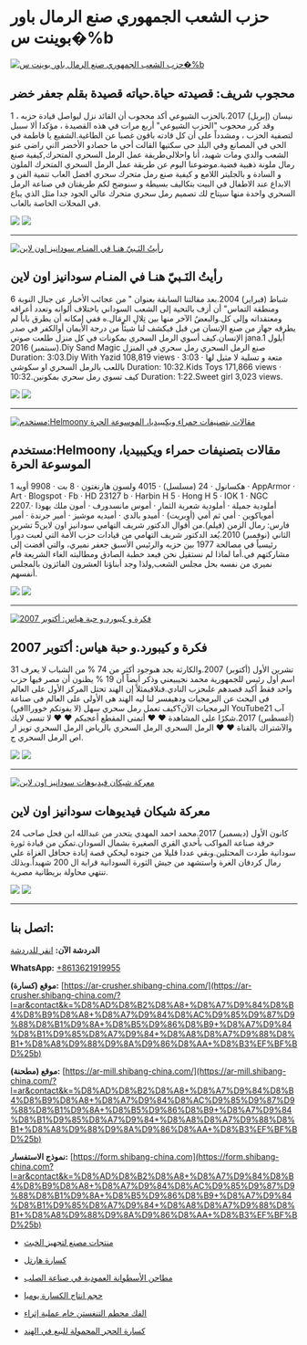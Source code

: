 # حزب الشعب الجمهوري صنع الرمال باور بوينت س�%b

<a href="https://swt.shibang-china.com/?l=ar&img&k=%D8%AD%D8%B2%D8%A8+%D8%A7%D9%84%D8%B4%D8%B9%D8%A8+%D8%A7%D9%84%D8%AC%D9%85%D9%87%D9%88%D8%B1%D9%8A+%D8%B5%D9%86%D8%B9+%D8%A7%D9%84%D8%B1%D9%85%D8%A7%D9%84+%D8%A8%D8%A7%D9%88%D8%B1+%D8%A8%D9%88%D9%8A%D9%86%D8%AA+%D8%B3%EF%BF%BD%25b" target="_blank">![حزب الشعب الجمهوري صنع الرمال باور بوينت س�%b](http://static.shibang-china.com/all-800x300/899.jpg)</a>

## محجوب شريف: قصيدته حياة.حياته قصيدة بقلم جعفر خضر
1 نيسان (إبريل) 2017.بالحزب الشيوعي أكد محجوب أن القائد نزل ليواصل قيادة حزبه ، وقد كرر محجوب &quot;الحزب الشيوعي&quot; أربع مرات في هذه القصيدة ، مؤكدا ألا سبيل لتصفية الحزب ، ومشدداً على أن كل قادته باقون غصبا عن الطاغية.ﺍﻟﺸﻔﻴﻊ ﻳﺎ ﻓﺎﻃﻤﺔ ﻓﻲ ﺍﻟﺤﻰ ﻓﻲ ﺍﻟﻤﺼﺎﻧﻊ ﻭﻓﻲ ﺍﻟﺒﻠﺪ ﺣﻰ سكتيها القالت أحي ﻣﺎ ﺣﺼﺎﺩﻭ ﺍﻷﺧﻀﺮ ﺍﻟني ﺭﺍﺿﻰ ﻋﻨﻮ ﺍﻟﺸﻌﺐ ﻭﺍﻟﺪي ﻭﻣﺎﺕ ﺷﻬﻴﺪ، ﺃﻧﺎ ﻭﺍﺣﻼﻟﻰطريقة عمل الرمل السحري المتحرك,كيفية صنع رمال ملونة ذهبية فضية.موضوعنا اليوم عن طريقة عمل الرمل السحري المتحرك الملون و السادة و بالجليتر اللامع و كيفية صنع رمل متحرك سحري افضل العاب تنمية الفن و الابداع عند الاطفال في البيت بتكاليف بسيطة و سنوضج لكم طريقتان في صناعة الرمل السحري واحدة منها سيتاح لك تصميم رمل سحري متحرك عالي الجود جدا مثل الذي يباع في المحلات الخاصة بالعاب.


<a href="https://whatsapp.shibangsoft.com/WhatsApp.php" target="_blank" title="WhatsApp">![](http://static.shibang-china.com/icon/whatsapp.png)</a> <a href="https://swt.shibang-china.com/?l=ar&icon&k=%D8%AD%D8%B2%D8%A8+%D8%A7%D9%84%D8%B4%D8%B9%D8%A8+%D8%A7%D9%84%D8%AC%D9%85%D9%87%D9%88%D8%B1%D9%8A+%D8%B5%D9%86%D8%B9+%D8%A7%D9%84%D8%B1%D9%85%D8%A7%D9%84+%D8%A8%D8%A7%D9%88%D8%B1+%D8%A8%D9%88%D9%8A%D9%86%D8%AA+%D8%B3%EF%BF%BD%25b" target="_blank">![](http://static.shibang-china.com/icon/chat-ar.png)</a>

---

<a href="https://swt.shibang-china.com/?l=ar&img&k=%D8%AD%D8%B2%D8%A8+%D8%A7%D9%84%D8%B4%D8%B9%D8%A8+%D8%A7%D9%84%D8%AC%D9%85%D9%87%D9%88%D8%B1%D9%8A+%D8%B5%D9%86%D8%B9+%D8%A7%D9%84%D8%B1%D9%85%D8%A7%D9%84+%D8%A8%D8%A7%D9%88%D8%B1+%D8%A8%D9%88%D9%8A%D9%86%D8%AA+%D8%B3%EF%BF%BD%25b" target="_blank">![رأيتُ النَـبيّ هنـا في المنـام سودانيز اون لاين](http://static.shibang-china.com/all-800x300/132.jpg)</a>

## رأيتُ النَـبيّ هنـا في المنـام سودانيز اون لاين
6 شباط (فبراير) 2004.بعد مقالتنا السابقة بعنوان &quot; من عجائب الأخبار عن جبال النوبة ومنطقة التماس&quot; أن أزف بالتحية إلى الشعب السوداني باختلاف ألوانه وتعدد أعراقه ومعتقداته وإلى كل.والبعضُ الآخر منها بين تِلالِ الرِمَال.ه ففي إمكانه أن يطرق باباً لم يطرقه جهاز من صنع الإنسان من قبل فيكشف لنا شيئاً من درجة الأيمان أوالكفر في صدر الإنسان.كيف أسوي الرمل السحري بمكونات في كل منزل طلعت صوتي jana.1 أيلول (سبتمبر) 2016.Diy Sand Magic صنع الرمل السحري رمل سحري في المنزل Duration: 3:03.Diy With Yazid 108,819 views &middot; 3:03 &middot; متعة و تسلية لا مثيل لها باللعب بالرمل السحري او سكوشي Duration: 10:32.Kids Toys 171,866 views &middot; 10:32.كيف تسوي رمل سحري بمكونين Duration: 1:22.Sweet girl 3,023 views.


<a href="https://whatsapp.shibangsoft.com/WhatsApp.php" target="_blank" title="WhatsApp">![](http://static.shibang-china.com/icon/whatsapp.png)</a> <a href="https://swt.shibang-china.com/?l=ar&icon&k=%D8%AD%D8%B2%D8%A8+%D8%A7%D9%84%D8%B4%D8%B9%D8%A8+%D8%A7%D9%84%D8%AC%D9%85%D9%87%D9%88%D8%B1%D9%8A+%D8%B5%D9%86%D8%B9+%D8%A7%D9%84%D8%B1%D9%85%D8%A7%D9%84+%D8%A8%D8%A7%D9%88%D8%B1+%D8%A8%D9%88%D9%8A%D9%86%D8%AA+%D8%B3%EF%BF%BD%25b" target="_blank">![](http://static.shibang-china.com/icon/chat-ar.png)</a>

---

<a href="https://swt.shibang-china.com/?l=ar&img&k=%D8%AD%D8%B2%D8%A8+%D8%A7%D9%84%D8%B4%D8%B9%D8%A8+%D8%A7%D9%84%D8%AC%D9%85%D9%87%D9%88%D8%B1%D9%8A+%D8%B5%D9%86%D8%B9+%D8%A7%D9%84%D8%B1%D9%85%D8%A7%D9%84+%D8%A8%D8%A7%D9%88%D8%B1+%D8%A8%D9%88%D9%8A%D9%86%D8%AA+%D8%B3%EF%BF%BD%25b" target="_blank">![مستخدم:Helmoony مقالات بتصنيفات حمراء ويكيبيديا، الموسوعة الحرة](http://static.shibang-china.com/all-800x300/1393.jpg)</a>

## مستخدم:Helmoony مقالات بتصنيفات حمراء ويكيبيديا، الموسوعة الحرة
1 هكسانول &middot; 24 (مسلسل) &middot; 4015 ولسون هارنغتون &middot; 8 بت &middot; 9908 أويه &middot; AppArmor &middot; Art &middot; Blogspot &middot; Fb &middot; HD 23127 b &middot; Harbin H 5 &middot; Hong H 5 &middot; IOK 1 &middot; NGC 2207.أملودية جميلة &middot; أملودية شعرية الثمار &middot; أموس مانسدورف &middot; أمون ملك يهوذا &middot; أموياكوين &middot; أمي ثم أمي (أوبريت) &middot; أميدو بالدي &middot; أميديه موشيز &middot; أمير جرندة &middot; أمير فارس: رمال الزمن (فيلم).من أقوال الدكتور شريف التهامي سودانيز اون لاين5 تشرين الثاني (نوفمبر) 2010.يُعد الدكتور شريف التهامي من قيادات حزب الأمة التي لعبت دوراً رئيسياً في مصالحة 1977 بين حزبه والرئيس الأسبق جعفر نميري، والتي أفضت إلى مشاركتهم في.أما لماذا لم نستقيل نحن فبعد خطبة الصادق ومطالبته الغاء الشريعة قام نميري من نفسه بحل مجلس الشعب,ولذا وجد أبناؤنا العشرون الفائزون بالمجلس أنفسهم.


<a href="https://whatsapp.shibangsoft.com/WhatsApp.php" target="_blank" title="WhatsApp">![](http://static.shibang-china.com/icon/whatsapp.png)</a> <a href="https://swt.shibang-china.com/?l=ar&icon&k=%D8%AD%D8%B2%D8%A8+%D8%A7%D9%84%D8%B4%D8%B9%D8%A8+%D8%A7%D9%84%D8%AC%D9%85%D9%87%D9%88%D8%B1%D9%8A+%D8%B5%D9%86%D8%B9+%D8%A7%D9%84%D8%B1%D9%85%D8%A7%D9%84+%D8%A8%D8%A7%D9%88%D8%B1+%D8%A8%D9%88%D9%8A%D9%86%D8%AA+%D8%B3%EF%BF%BD%25b" target="_blank">![](http://static.shibang-china.com/icon/chat-ar.png)</a>

---

<a href="https://swt.shibang-china.com/?l=ar&img&k=%D8%AD%D8%B2%D8%A8+%D8%A7%D9%84%D8%B4%D8%B9%D8%A8+%D8%A7%D9%84%D8%AC%D9%85%D9%87%D9%88%D8%B1%D9%8A+%D8%B5%D9%86%D8%B9+%D8%A7%D9%84%D8%B1%D9%85%D8%A7%D9%84+%D8%A8%D8%A7%D9%88%D8%B1+%D8%A8%D9%88%D9%8A%D9%86%D8%AA+%D8%B3%EF%BF%BD%25b" target="_blank">![فكرة و كيبورد.و حبة هياس: أكتوبر 2007](http://static.shibang-china.com/all-800x300/293.jpg)</a>

## فكرة و كيبورد.و حبة هياس: أكتوبر 2007
31 تشرين الأول (أكتوبر) 2007.والكارثة بجد هىوجود أكثر من 74 % من الشباب لا يعرف اسم أول رئيس للجمهورية محمد نجيبيعني وذكر أيضاً أن 19 % يظنون أن مصر فيها حزب واحد فقط أكيد قصدهم علىحزب النادي.فنلاقيمثلاً إن الهند تحتل المركز الأول على العالم فى البحث عن البرمجيات ودهيفسر لنا ليه الهند هى الأولى على العالم فى صناعة البرمجيات الآن؟كيف تعمل رمل سحري سهل (لا يفوتكم خوورااافي) YouTube21 آب (أغسطس) 2017.شكرًا على المشاهدة ❤ ❤ أتمنى المقطع أعجبكم ❤ ❤ لا تنسى لايك والآشتراك بالقناة ❤ ❤ الرمل السحري الرمل السحري بالرياض الرمل السحري تويز ار اص الرمل السحري ج.


<a href="https://whatsapp.shibangsoft.com/WhatsApp.php" target="_blank" title="WhatsApp">![](http://static.shibang-china.com/icon/whatsapp.png)</a> <a href="https://swt.shibang-china.com/?l=ar&icon&k=%D8%AD%D8%B2%D8%A8+%D8%A7%D9%84%D8%B4%D8%B9%D8%A8+%D8%A7%D9%84%D8%AC%D9%85%D9%87%D9%88%D8%B1%D9%8A+%D8%B5%D9%86%D8%B9+%D8%A7%D9%84%D8%B1%D9%85%D8%A7%D9%84+%D8%A8%D8%A7%D9%88%D8%B1+%D8%A8%D9%88%D9%8A%D9%86%D8%AA+%D8%B3%EF%BF%BD%25b" target="_blank">![](http://static.shibang-china.com/icon/chat-ar.png)</a>

---

<a href="https://swt.shibang-china.com/?l=ar&img&k=%D8%AD%D8%B2%D8%A8+%D8%A7%D9%84%D8%B4%D8%B9%D8%A8+%D8%A7%D9%84%D8%AC%D9%85%D9%87%D9%88%D8%B1%D9%8A+%D8%B5%D9%86%D8%B9+%D8%A7%D9%84%D8%B1%D9%85%D8%A7%D9%84+%D8%A8%D8%A7%D9%88%D8%B1+%D8%A8%D9%88%D9%8A%D9%86%D8%AA+%D8%B3%EF%BF%BD%25b" target="_blank">![معركة شيكان فيديوهات سودانيز اون لاين](http://static.shibang-china.com/all-800x300/1513.jpg)</a>

## معركة شيكان فيديوهات سودانيز اون لاين
24 كانون الأول (ديسمبر) 2017.محمد احمد المهدي يتحدر من عبدالله ابن فحل صاحب حرفة صناعة المواكب بأحدي القري الصغيرة بشمال السودان.تمكن من قيادة ثورة سودانية طردت المحتلين.وبقي عددا قليلا من جنوده ليحكي قصة إبادة جحافل الغزاة علي رمال كردفان الغرة واستشهد من جيش الثورة السودانية قرابة ال 200 شهيداً.وبذلك تنتهي محاولة بريطانية مصرية.

<a href="https://whatsapp.shibangsoft.com/WhatsApp.php" target="_blank" title="WhatsApp">![](http://static.shibang-china.com/icon/whatsapp.png)</a> <a href="https://swt.shibang-china.com/?l=ar&icon&k=%D8%AD%D8%B2%D8%A8+%D8%A7%D9%84%D8%B4%D8%B9%D8%A8+%D8%A7%D9%84%D8%AC%D9%85%D9%87%D9%88%D8%B1%D9%8A+%D8%B5%D9%86%D8%B9+%D8%A7%D9%84%D8%B1%D9%85%D8%A7%D9%84+%D8%A8%D8%A7%D9%88%D8%B1+%D8%A8%D9%88%D9%8A%D9%86%D8%AA+%D8%B3%EF%BF%BD%25b" target="_blank">![](http://static.shibang-china.com/icon/chat-ar.png)</a>

---
## اتصل بنا:

**الدردشة الآن:** [انقر للدردشة](https://swt.shibang-china.com?l=ar&contact&k=%D8%AD%D8%B2%D8%A8+%D8%A7%D9%84%D8%B4%D8%B9%D8%A8+%D8%A7%D9%84%D8%AC%D9%85%D9%87%D9%88%D8%B1%D9%8A+%D8%B5%D9%86%D8%B9+%D8%A7%D9%84%D8%B1%D9%85%D8%A7%D9%84+%D8%A8%D8%A7%D9%88%D8%B1+%D8%A8%D9%88%D9%8A%D9%86%D8%AA+%D8%B3%EF%BF%BD%25b)

**WhatsApp:**  [+8613621919955](https://whatsapp.shibangsoft.com/WhatsApp.php)

**موقع (كسارة):** [https://ar-crusher.shibang-china.com/](https://ar-crusher.shibang-china.com/?l=ar&contact&k=%D8%AD%D8%B2%D8%A8+%D8%A7%D9%84%D8%B4%D8%B9%D8%A8+%D8%A7%D9%84%D8%AC%D9%85%D9%87%D9%88%D8%B1%D9%8A+%D8%B5%D9%86%D8%B9+%D8%A7%D9%84%D8%B1%D9%85%D8%A7%D9%84+%D8%A8%D8%A7%D9%88%D8%B1+%D8%A8%D9%88%D9%8A%D9%86%D8%AA+%D8%B3%EF%BF%BD%25b)

**موقع (مطحنة):** [https://ar-mill.shibang-china.com/](https://ar-mill.shibang-china.com/?l=ar&contact&k=%D8%AD%D8%B2%D8%A8+%D8%A7%D9%84%D8%B4%D8%B9%D8%A8+%D8%A7%D9%84%D8%AC%D9%85%D9%87%D9%88%D8%B1%D9%8A+%D8%B5%D9%86%D8%B9+%D8%A7%D9%84%D8%B1%D9%85%D8%A7%D9%84+%D8%A8%D8%A7%D9%88%D8%B1+%D8%A8%D9%88%D9%8A%D9%86%D8%AA+%D8%B3%EF%BF%BD%25b)

**نموذج الاستفسار:** [https://form.shibang-china.com](https://form.shibang-china.com?l=ar&contact&k=%D8%AD%D8%B2%D8%A8+%D8%A7%D9%84%D8%B4%D8%B9%D8%A8+%D8%A7%D9%84%D8%AC%D9%85%D9%87%D9%88%D8%B1%D9%8A+%D8%B5%D9%86%D8%B9+%D8%A7%D9%84%D8%B1%D9%85%D8%A7%D9%84+%D8%A8%D8%A7%D9%88%D8%B1+%D8%A8%D9%88%D9%8A%D9%86%D8%AA+%D8%B3%EF%BF%BD%25b)

* [منتجات مصنع لتجهيز الخبث](../24/%D9%85%D9%86%D8%AA%D8%AC%D8%A7%D8%AA%20%D9%85%D8%B5%D9%86%D8%B9%20%D9%84%D8%AA%D8%AC%D9%87%D9%8A%D8%B2%20%D8%A7%D9%84%D8%AE%D8%A8%D8%AB.md)

* [كسارة هارتل](../21/%D9%83%D8%B3%D8%A7%D8%B1%D8%A9%20%D9%87%D8%A7%D8%B1%D8%AA%D9%84.md)

* [مطاحن الأسطوانة العمودية في صناعة الصلب](../24/%D9%85%D8%B7%D8%A7%D8%AD%D9%86%20%D8%A7%D9%84%D8%A3%D8%B3%D8%B7%D9%88%D8%A7%D9%86%D8%A9%20%D8%A7%D9%84%D8%B9%D9%85%D9%88%D8%AF%D9%8A%D8%A9%20%D9%81%D9%8A%20%D8%B5%D9%86%D8%A7%D8%B9%D8%A9%20%D8%A7%D9%84%D8%B5%D9%84%D8%A8.md)

* [حجم انتاج الكسارة يوميا](../22/%D8%AD%D8%AC%D9%85%20%D8%A7%D9%86%D8%AA%D8%A7%D8%AC%20%D8%A7%D9%84%D9%83%D8%B3%D8%A7%D8%B1%D8%A9%20%D9%8A%D9%88%D9%85%D9%8A%D8%A7.md)

* [الفك محطم التنغستن خام عملية إثراء](../23/%D8%A7%D9%84%D9%81%D9%83%20%D9%85%D8%AD%D8%B7%D9%85%20%D8%A7%D9%84%D8%AA%D9%86%D8%BA%D8%B3%D8%AA%D9%86%20%D8%AE%D8%A7%D9%85%20%D8%B9%D9%85%D9%84%D9%8A%D8%A9%20%D8%A5%D8%AB%D8%B1%D8%A7%D8%A1.md)

* [كسارة الحجر المحمولة للبيع في الهند](../24/%D9%83%D8%B3%D8%A7%D8%B1%D8%A9%20%D8%A7%D9%84%D8%AD%D8%AC%D8%B1%20%D8%A7%D9%84%D9%85%D8%AD%D9%85%D9%88%D9%84%D8%A9%20%D9%84%D9%84%D8%A8%D9%8A%D8%B9%20%D9%81%D9%8A%20%D8%A7%D9%84%D9%87%D9%86%D8%AF.md)